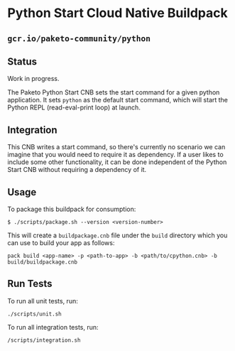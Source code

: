 # Python Start Cloud Native Buildpack
## `gcr.io/paketo-community/python`

## Status

Work in progress.


The Paketo Python Start CNB sets the start command for a given python application.
It sets `python` as the default start command, which will start the Python REPL
(read-eval-print loop) at launch.

## Integration

This CNB writes a start command, so there's currently no scenario we can
imagine that you would need to require it as dependency. If a user likes to
include some other functionality, it can be done independent of the Python
Start CNB without requiring a dependency of it.

## Usage

To package this buildpack for consumption:

```
$ ./scripts/package.sh --version <version-number>
```

This will create a `buildpackage.cnb` file under the `build` directory which you
can use to build your app as follows:
```
pack build <app-name> -p <path-to-app> -b <path/to/cpython.cnb> -b build/buildpackage.cnb
```

## Run Tests

To run all unit tests, run:
```
./scripts/unit.sh
```

To run all integration tests, run:
```
/scripts/integration.sh
```
